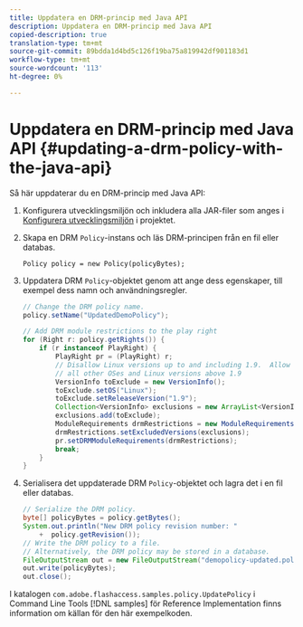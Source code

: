 ```yaml
---
title: Uppdatera en DRM-princip med Java API
description: Uppdatera en DRM-princip med Java API
copied-description: true
translation-type: tm+mt
source-git-commit: 89bdda1d4bd5c126f19ba75a819942df901183d1
workflow-type: tm+mt
source-wordcount: '113'
ht-degree: 0%

---
```



# Uppdatera en DRM-princip med Java API {#updating-a-drm-policy-with-the-java-api}

Så här uppdaterar du en DRM-princip med Java API:

1. Konfigurera utvecklingsmiljön och inkludera alla JAR-filer som anges i [Konfigurera utvecklingsmiljön](../../protecting-content/setting-up-the-sdk/setup-dev-env.md) i projektet.
1. Skapa en DRM `Policy`-instans och läs DRM-principen från en fil eller databas.

   ```
   Policy policy = new Policy(policyBytes);
   ```

1. Uppdatera DRM `Policy`-objektet genom att ange dess egenskaper, till exempel dess namn och användningsregler.

   ```java
   // Change the DRM policy name.  
   policy.setName("UpdatedDemoPolicy");  
   
   // Add DRM module restrictions to the play right  
   for (Right r: policy.getRights()) {  
       if (r instanceof PlayRight) {  
           PlayRight pr = (PlayRight) r;  
           // Disallow Linux versions up to and including 1.9.  Allow  
           // all other OSes and Linux versions above 1.9  
           VersionInfo toExclude = new VersionInfo();  
           toExclude.setOS("Linux");  
           toExclude.setReleaseVersion("1.9");  
           Collection<VersionInfo> exclusions = new ArrayList<VersionInfo>();  
           exclusions.add(toExclude);  
           ModuleRequirements drmRestrictions = new ModuleRequirements();  
           drmRestrictions.setExcludedVersions(exclusions);  
           pr.setDRMModuleRequirements(drmRestrictions);  
           break;  
       }  
   }
   ```

1. Serialisera det uppdaterade DRM `Policy`-objektet och lagra det i en fil eller databas.

   ```java
   // Serialize the DRM policy.  
   byte[] policyBytes = policy.getBytes();  
   System.out.println("New DRM policy revision number: "  
       +  policy.getRevision());      
   // Write the DRM policy to a file.   
   // Alternatively, the DRM policy may be stored in a database.  
   FileOutputStream out = new FileOutputStream("demopolicy-updated.pol");  
   out.write(policyBytes);  
   out.close();
   ```

I katalogen `com.adobe.flashaccess.samples.policy.UpdatePolicy` i Command Line Tools [!DNL samples] för Reference Implementation finns information om källan för den här exempelkoden.
